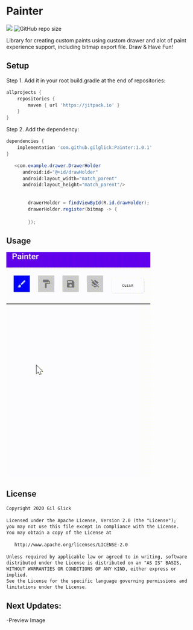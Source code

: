 # Painter
[![](https://jitpack.io/v/gilglick/Painter.svg)](https://jitpack.io/#gilglick/Painter)
![GitHub repo size](https://img.shields.io/github/downloads/gilglick/Painter/total)


Library for creating custom paints using custom drawer and alot of paint experience support, including bitmap export file. 
Draw & Have Fun!

## Setup
Step 1. Add it in your root build.gradle at the end of repositories:
```gradle
allprojects {
    repositories {
        maven { url 'https://jitpack.io' }
    }
}
```

Step 2. Add the dependency:
```gradle
dependencies {
    implementation 'com.github.gilglick:Painter:1.0.1'
}
```



```java
   <com.example.drawer.DrawerHolder
      android:id="@+id/drawHolder"
      android:layout_width="match_parent"
      android:layout_height="match_parent"/>


```

```java

        drawerHolder = findViewById(R.id.drawHolder);
        drawerHolder.register(bitmap -> {

        });              
```
## Usage 
![](Images/Painter.gif)


## License

    Copyright 2020 Gil Glick

    Licensed under the Apache License, Version 2.0 (the "License");
    you may not use this file except in compliance with the License.
    You may obtain a copy of the License at

       http://www.apache.org/licenses/LICENSE-2.0

    Unless required by applicable law or agreed to in writing, software
    distributed under the License is distributed on an "AS IS" BASIS,
    WITHOUT WARRANTIES OR CONDITIONS OF ANY KIND, either express or implied.
    See the License for the specific language governing permissions and
    limitations under the License.

## Next Updates:
  -Preview Image
